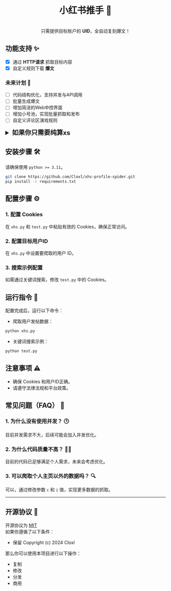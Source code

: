 <div align="center">
<h1 align="center">小红书推手 📄</h1>
<br>
只需提供目标账户的 <b>UID</b>，全自动复刻爆文！
<br>
</div>

## 功能支持 ✨

- [x] 通过 **HTTP请求** 抓取目标内容
- [x] 自定义规则下载 **爆文**

### 未来计划 📅

- [ ] 代码结构优化，支持并发与API调用
- [ ] 批量生成爆文
- [ ] 增加简洁的Web中控界面
- [ ] 增加小号池，实现批量抓取和发布
- [ ] 自定义评论区演戏规则

<details>
    <summary  style="font-size: 20px; font-weight: bold;">如果你只需要纯算xs</summary>

1. 下载 [EncryptHelper.py](https://raw.githubusercontent.com/Cloxl/xhs-profile-spider/refs/heads/master/EncryptHelper.py)
2. 导入 `EncryptHelper` 类，并调用其方法计算 `xs`  

```python  
from EncryptHelper import EncryptHelper 

EncryptHelper.encrypt_xs(url: str, a1: str, ts: str)
```  

- `url`: url去掉host后的字符串，例如：`/api/sns/web/v1/user_posted?num=?&cursor=?&user_id=?&image_formats=?`
- `a1`: Cookies中的a1
- `ts`: 毫秒时间戳(13位数字)

</details>

## 安装步骤 🛠️

请确保使用 `python >= 3.11`。

```bash
git clone https://github.com/Cloxl/xhs-profile-spider.git
pip install -r requirements.txt
```

## 配置步骤 ⚙️

### 1. 配置 Cookies

在 `xhs.py` 和 `test.py` 中粘贴有效的 Cookies，确保正常访问。

### 2. 配置目标用户ID

在 `xhs.py` 中设置要爬取的用户 ID。

### 3. 搜索示例配置

如需通过关键词搜索，修改 `test.py` 中的 Cookies。

## 运行指令 🚀

配置完成后，运行以下命令：

- 爬取用户发帖数据：
```bash
python xhs.py
```

- 关键词搜索示例：
```bash
python test.py
```

## 注意事项 ⚠️

- 确保 Cookies 和用户ID正确。
- 请遵守法律法规和平台政策。

## 常见问题（FAQ） 💬

### 1. 为什么没有使用并发？ 🕒

目前并发需求不大，后续可能会加入并发优化。

### 2. 为什么代码质量不高？ 🤷‍♂️

目前的代码已足够满足个人需求，未来会考虑优化。

### 3. 可以爬取个人主页以外的数据吗？ 🔍

可以，通过修改参数 `c` 和 `i` 值，实现更多数据的抓取。

---
## 开源协议 📝

开源协议为 [MIT](https://github.com/Cloxl/xhs-profile-spider/blob/master/LICENSE)  
如果你遵循了以下条件：
- 保留 Copyright (c) 2024 Cloxl

那么你可以使用本项目进行以下操作：
- 复制
- 修改
- 分发
- 商用
